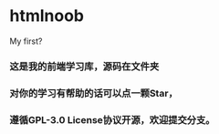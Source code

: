 # htmlnoob
My first?
### 这是我的前端学习库，源码在文件夹
### 对你的学习有帮助的话可以点一颗Star，
### 遵循GPL-3.0 License协议开源，欢迎提交分支。

